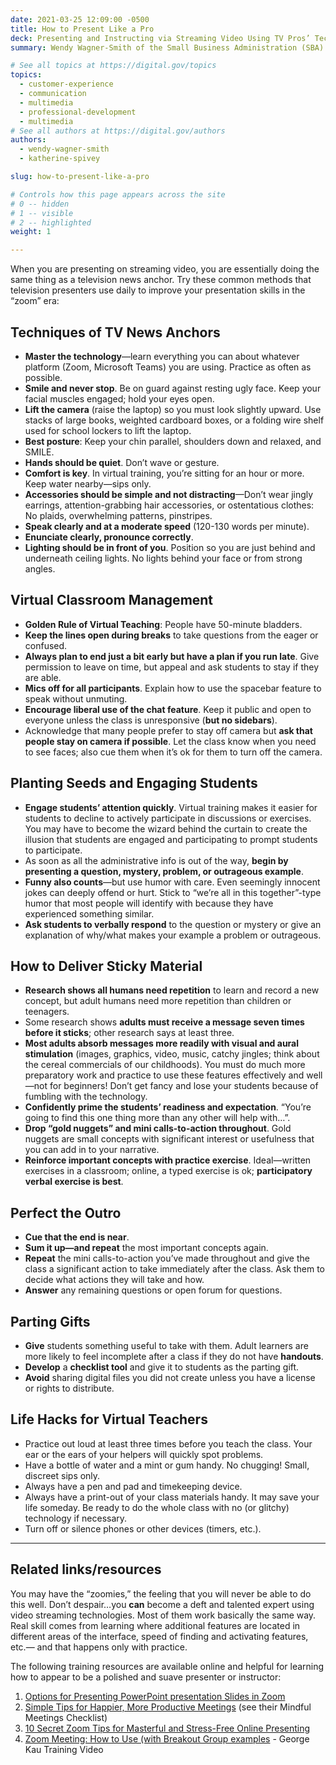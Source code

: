 ```yaml
---
date: 2021-03-25 12:09:00 -0500
title: How to Present Like a Pro
deck: Presenting and Instructing via Streaming Video Using TV Pros’ Techniques
summary: Wendy Wagner-Smith of the Small Business Administration (SBA) shares her tips and tricks for presenting virtually.

# See all topics at https://digital.gov/topics
topics:
  - customer-experience
  - communication
  - multimedia
  - professional-development
  - multimedia
# See all authors at https://digital.gov/authors
authors:
  - wendy-wagner-smith
  - katherine-spivey

slug: how-to-present-like-a-pro

# Controls how this page appears across the site
# 0 -- hidden
# 1 -- visible
# 2 -- highlighted
weight: 1

---
```


When you are presenting on streaming video, you are essentially doing the same thing as a television news anchor. Try these common methods that television presenters use daily to improve your presentation skills in the “zoom” era:

## Techniques of TV News Anchors

- **Master the technology**—learn everything you can about whatever platform (Zoom, Microsoft Teams) you are using. Practice as often as possible.
- **Smile and never stop**. Be on guard against resting ugly face. Keep your facial muscles engaged; hold your eyes open.
- **Lift the camera** (raise the laptop) so you must look slightly upward. Use stacks of large books, weighted cardboard boxes, or a folding wire shelf used for school lockers to lift the laptop.
- **Best posture**: Keep your chin parallel, shoulders down and relaxed, and SMILE.
- **Hands should be quiet**. Don’t wave or gesture.
- **Comfort is key**. In virtual training, you’re sitting for an hour or more. Keep water nearby—sips only.
- **Accessories should be simple and not distracting**—Don’t wear jingly earrings, attention-grabbing hair accessories, or ostentatious clothes: No plaids, overwhelming patterns, pinstripes.
- **Speak clearly and at a moderate speed** (120-130 words per minute).
- **Enunciate clearly, pronounce correctly**.
- **Lighting should be in front of you**. Position so you are just behind and underneath ceiling lights. No lights behind your face or from strong angles.

## Virtual Classroom Management

- **Golden Rule of Virtual Teaching**: People have 50-minute bladders.
- **Keep the lines open during breaks** to take questions from the eager or confused.
- **Always plan to end just a bit early but have a plan if you run late**. Give permission to leave on time, but appeal and ask students to stay if they are able.
- **Mics off for all participants**. Explain how to use the spacebar feature to speak without unmuting.
- **Encourage liberal use of the chat feature**. Keep it public and open to everyone unless the class is unresponsive (**but no sidebars**).
- Acknowledge that many people prefer to stay off camera but **ask that people stay on camera if possible**. Let the class know when you need to see faces; also cue them when it’s ok for them to turn off the camera.

## Planting Seeds and Engaging Students

- **Engage students’ attention quickly**. Virtual training makes it easier for students to decline to actively participate in discussions or exercises. You may have to become the wizard behind the curtain to create the illusion that students are engaged and participating to prompt students to participate.
- As soon as all the administrative info is out of the way, **begin by presenting a question, mystery, problem, or outrageous example**.
- **Funny also counts**—but use humor with care. Even seemingly innocent jokes can deeply offend or hurt. Stick to “we’re all in this together”-type humor that most people will identify with because they have experienced something similar.
- **Ask students to verbally respond** to the question or mystery or give an explanation of why/what makes your example a problem or outrageous.

## How to Deliver Sticky Material

- **Research shows all humans need repetition** to learn and record a new concept, but adult humans need more repetition than children or teenagers.
- Some research shows **adults must receive a message seven times before it sticks**; other research says at least three.
- **Most adults absorb messages more readily with visual and aural stimulation** (images, graphics, video, music, catchy jingles; think about the cereal commercials of our childhoods). You must do much more preparatory work and practice to use these features effectively and well—not for beginners! Don’t get fancy and lose your students because of fumbling with the technology.
- **Confidently prime the students’ readiness and expectation**. “You’re going to find this one thing more than any other will help with…”.
- **Drop “gold nuggets” and mini calls-to-action throughout**. Gold nuggets are small concepts with significant interest or usefulness that you can add in to your narrative.
- **Reinforce important concepts with practice exercise**. Ideal—written exercises in a classroom; online, a typed exercise is ok; **participatory verbal exercise is best**.

## Perfect the Outro

- **Cue that the end is near**.
- **Sum it up—and repeat** the most important concepts again.
- **Repeat** the mini calls-to-action you’ve made throughout and give the class a significant action to take immediately after the class. Ask them to decide what actions they will take and how.
- **Answer** any remaining questions or open forum for questions.

## Parting Gifts

- **Give** students something useful to take with them. Adult learners are more likely to feel incomplete after a class if they do not have **handouts**.
- **Develop** a **checklist tool** and give it to students as the parting gift.
- **Avoid** sharing digital files you did not create unless you have a license or rights to distribute.

## Life Hacks for Virtual Teachers

- Practice out loud at least three times before you teach the class. Your ear or the ears of your helpers will quickly spot problems.
- Have a bottle of water and a mint or gum handy. No chugging! Small, discreet sips only.
- Always have a pen and pad and timekeeping device.
- Always have a print-out of your class materials handy. It may save your life someday. Be ready to do the whole class with no (or glitchy) technology if necessary.
- Turn off or silence phones or other devices (timers, etc.).

---

## Related links/resources

You may have the “zoomies,” the feeling that you will never be able to do this well. Don’t despair…you **can** become a deft and talented expert using video streaming technologies. Most of them work basically the same way. Real skill comes from learning where additional features are located in different areas of the interface, speed of finding and activating features, etc.— and that happens only with practice.

The following training resources are available online and helpful for learning how to appear to be a polished and suave presenter or instructor:

1. [Options for Presenting PowerPoint presentation Slides in Zoom](https://www.thinkoutsidetheslide.com/4-options-for-how-to-present-a-powerpoint-slide-show-in-a-zoom-meeting/)
2. [Simple Tips for Happier, More Productive Meetings](https://blog.zoom.us/mindful-meeting-tips/) (see their Mindful Meetings Checklist)
3. [10 Secret Zoom Tips for Masterful and Stress-Free Online Presenting](https://leapica.com/blog-zoom-tips-online-presenting/)
4. [Zoom Meeting: How to Use (with Breakout Group examples](https://www.youtube.com/watch?v=6i-NA563Ojk) - George Kau Training Video
